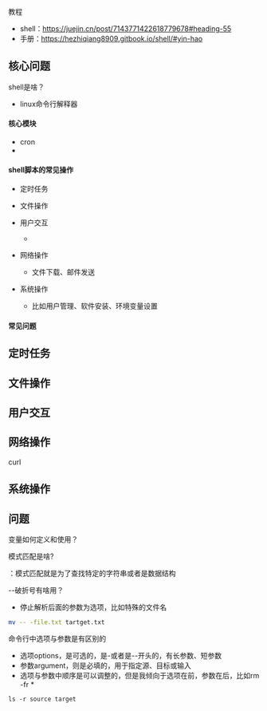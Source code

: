 教程

- shell：https://juejin.cn/post/7143771422618779678#heading-55
- 手册：https://hezhiqiang8909.gitbook.io/shell/#yin-hao

## 核心问题

shell是啥？

- linux命令行解释器

#### 核心模块

- cron
- 

#### shell脚本的常见操作

- 定时任务

- 文件操作

- 用户交互

  - 

- 网络操作

  - 文件下载、邮件发送

- 系统操作

  - 比如用户管理、软件安装、环境变量设置

  

#### 常见问题



## 定时任务



## 文件操作



## 用户交互



## 网络操作

curl



## 系统操作



## 问题

变量如何定义和使用？



模式匹配是啥?

：模式匹配就是为了查找特定的字符串或者是数据结构

--破折号有啥用？

- 停止解析后面的参数为选项，比如特殊的文件名

```bash
mv -- -file.txt tartget.txt
```



命令行中选项与参数是有区别的

- 选项options，是可选的，是-或者是--开头的，有长参数、短参数
- 参数argument，则是必填的，用于指定源、目标或输入
- 选项与参数中顺序是可以调整的，但是我倾向于选项在前，参数在后，比如rm -fr *

```shell
ls -r source target
```

